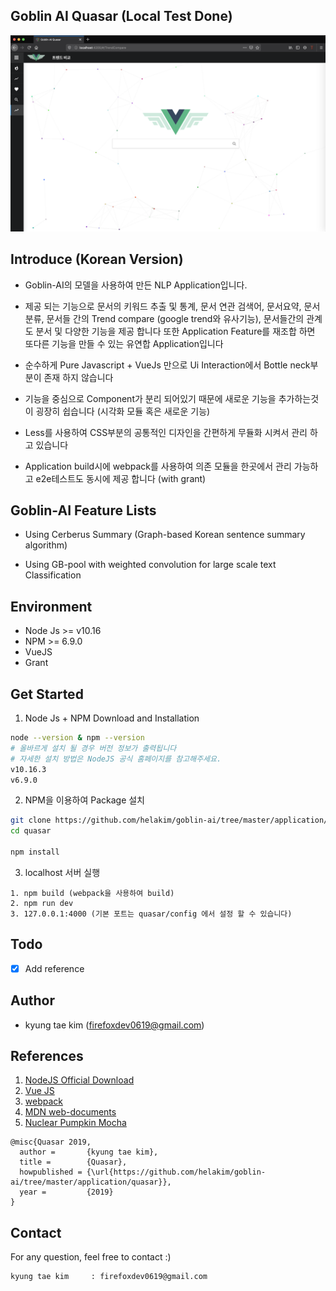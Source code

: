 ## Goblin AI Quasar (Local Test Done)

![background](fig/fig_1.png)

## Introduce (Korean Version)
- Goblin-AI의 모델을 사용하여 만든 NLP Application입니다.

- 제공 되는 기능으로 문서의 키워드 추출 및 통계, 문서 연관 검색어, 문서요약, 문서 분류, 문서들 간의 Trend compare (google trend와 유사기능), 문서들간의 관계도 분서 및 다양한 기능을 제공 합니다 또한 Application Feature를 재조합 하면 또다른 기능을 만들 수 있는 유연합 Application입니다

- 순수하게 Pure Javascript + VueJs 만으로 Ui Interaction에서 Bottle neck부분이 존재 하지 않습니다

- 기능을 중심으로 Component가 분리 되어있기 때문에 새로운 기능을 추가하는것이 굉장히 쉽습니다 (시각화 모듈 혹은 새로운 기능)

- Less를 사용하여 CSS부분의 공통적인 디자인을 간편하게 무듈화 시켜서 관리 하고 있습니다

- Application build시에 webpack를 사용하여 의존 모듈을 한곳에서 관리 가능하고 e2e테스트도 동시에 제공 합니다 (with grant)

## Goblin-AI Feature Lists

- Using Cerberus Summary (Graph-based Korean sentence summary algorithm)

- Using GB-pool with weighted convolution for large scale text Classification

## Environment

- Node Js >= v10.16
- NPM >= 6.9.0
- VueJS
- Grant


## Get Started
1. Node Js + NPM Download and Installation
```bash
node --version & npm --version 
# 올바르게 설치 될 경우 버전 정보가 출력됩니다
# 자세한 설치 방법은 NodeJS 공식 홈페이지를 참고해주세요.
v10.16.3
v6.9.0
```

2. NPM을 이용하여 Package 설치
```bash
git clone https://github.com/helakim/goblin-ai/tree/master/application/quasar
cd quasar

npm install 
```

3. localhost 서버 실행
```
1. npm build (webpack을 사용하여 build)
2. npm run dev
3. 127.0.0.1:4000 (기본 포트는 quasar/config 에서 설정 할 수 있습니다)
```

## Todo
 - [X] Add reference

## Author
 - kyung tae kim (firefoxdev0619@gmail.com)

## References
1. [NodeJS Official Download](https://nodejs.org/en/)
2. [Vue JS](https://vuejs.org/)
3. [webpack](https://webpack.js.org/)
4. [MDN web-documents](https://developer.mozilla.org/en-US/docs/Web/JavaScript/Guide)
5. [Nuclear Pumpkin Mocha](https://www.npmjs.com/)

```
@misc{Quasar 2019,
  author =       {kyung tae kim},
  title =        {Quasar},
  howpublished = {\url{https://github.com/helakim/goblin-ai/tree/master/application/quasar}},
  year =         {2019}
}
```

## Contact
For any question, feel free to contact :)
```
kyung tae kim     : firefoxdev0619@gmail.com
```
